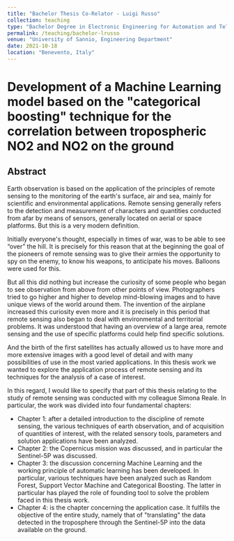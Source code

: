 ```yaml
---
title: "Bachelor Thesis Co-Relator - Luigi Russo"
collection: teaching
type: "Bachelor Degree in Electronic Engineering for Automation and Telecommunications"
permalink: /teaching/bachelor-lrusso
venue: "University of Sannio, Engineering Department"
date: 2021-10-18
location: "Benevento, Italy"
---
```


# Development of a Machine Learning model based on the "categorical boosting" technique for the correlation between tropospheric NO2 and NO2 on the ground

## Abstract
Earth observation is based on the application of the principles of remote sensing to the monitoring of the earth's surface, air and sea, mainly for scientific and environmental applications. Remote sensing generally refers to the detection and measurement of characters and quantities conducted from afar by means of sensors, generally located on aerial or space platforms. But this is a very modern definition.

Initially everyone's thought, especially in times of war, was to be able to see “over” the hill. It is precisely for this reason that at the beginning the goal of the pioneers of remote sensing was to give their armies the opportunity to spy on the enemy, to know his weapons, to anticipate his moves.
Balloons were used for this.

But all this did nothing but increase the curiosity of some people who began to see observation from above from other points of view. Photographers tried to go higher and higher to develop mind-blowing images and to have unique views of the world around them. The invention of the airplane increased this curiosity even more and it is precisely in this period that remote sensing also began to deal with environmental and territorial problems. It was understood that having an overview of a large area, remote sensing and the use of specific platforms could help find specific solutions.

And the birth of the first satellites has actually allowed us to have more and more extensive images with a good level of detail and with many possibilities of use in the most varied applications. In this thesis work we wanted to explore the application process of remote sensing and its techniques for the analysis of a case of interest. 

In this regard, I would like to specify that part of this thesis relating to the study of remote sensing was conducted with my colleague Simona Reale.  In particular, the work was divided into four fundamental chapters:

- Chapter 1: after a detailed introduction to the discipline of remote sensing, the various techniques of earth observation, and of acquisition of quantities of interest, with the related sensory tools, parameters and solution applications have been analyzed.
- Chapter 2: the Copernicus mission was discussed, and in particular the Sentinel-5P was discussed.
- Chapter 3: the discussion concerning Machine Learning and the working principle of automatic learning has been developed. In particular, various techniques have been analyzed such as Random Forest, Support Vector Machine and Categorical Boosting. The latter in particular has played the role of founding tool to solve the problem faced in this thesis work.
- Chapter 4: is the chapter concerning the application case. It fulfills the objective of the entire study, namely that of "translating" the data detected in the troposphere through the Sentinel-5P into the data available on the ground.
